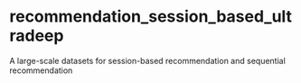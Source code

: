 # recommendation_session_based_ultradeep
A large-scale datasets for session-based recommendation  and sequential recommendation

